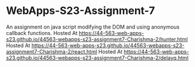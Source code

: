 # WebApps-S23-Assignment-7
An assignment on java script modifying the DOM and using anonymous callback functions.
Hosted At <https://44-563-web-apps-s23.github.io/44563-webapps-s23-assignment7-Charishma-2/hunter.html>
Hosted At <https://44-563-web-apps-s23.github.io/44563-webapps-s23-assignment7-Charishma-2/react.html>
Hosted At <https://44-563-web-apps-s23.github.io/44563-webapps-s23-assignment7-Charishma-2/delayq.html>